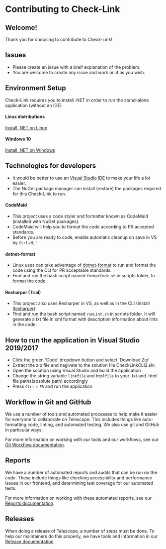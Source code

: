 # Contributing to Check-Link

## Welcome!

Thank you for choosing to contribute to Check-Link!


## Issues

- Please create an issue with a breif explanation of the problem. 
- You are welcome to create any issue and work on it as you wish.

## Environment Setup
Check-Link requires you to install .NET in order to run the stand-alone application (without an IDE)

#### Linux distributions 
[Install .NET on Linux](https://docs.microsoft.com/en-us/dotnet/core/install/linux)

#### Windows 10 
[Install .NET on Windows](https://docs.microsoft.com/en-us/dotnet/core/install/windows?tabs=net50)

## Technologies for developers

- It would be better to use an [Visual Studio IDE](https://visualstudio.microsoft.com/downloads/) to make your life a lot easier. 
- The NuGet package manager can install (restore) the packages required for this Check-Link to run.

#### CodeMaid
- This project uses a code styler and formatter known as CodeMaid (installed with NuGet packages).
- CodeMaid will help you to format the code according to PR accepted standards.
- Before you are ready to code, enable automatic cleanup on save in VS by `Ctrl`+`M,'`


#### dotnet-format
- Linux uses can take advantage of [dotnet-format](https://github.com/dotnet/format) to run and format the code using the CLI for PR acceptable standards.
- Find and run the bash script named `formatCode.sh` in scripts folder, to format the code. 

#### Resharper (Trial)
- This project also uses Resharper in VS, as well as in the CLI (Install [Resharper](https://www.jetbrains.com/help/resharper/ReSharper_Command_Line_Tools.html)).
- Find and run the bash script named `runLint.sh` in scripts folder. It will generate a txt file in xml format with description information about lints in the code.

## How to run the application in Visual Studio 2019/2017

- Click the green 'Code' dropdown button and select 'Download Zip'
- Extract the zip file and nagivate to the solution file CheckLinkCLI2.sln
- Open the solution using Visual Studio and build the application 
- Change the string variable `linkfile` and `htmlfile` to your .txt and .html file paths(absolute path) accordingly 
- Press `Ctrl` + `F5` and run the application


## Workflow in Git and GitHub

We use a number of tools and automated processes to help make it easier for
everyone to collaborate on Telescope. This includes things like auto-formatting
code, linting, and automated testing. We also use git and GitHub in particular
ways.

For more information on working with our tools and our workflows, see our [Git Workflow documentation](git-workflow.md).

## Reports

We have a number of automated reports and audits that can be run on the code.
These include things like checking accessibility and performance issues in our
frontend, and determining test coverage for our automated tests.

For more information on working with these automated reports, see our [Reports documentation](reports.md).

## Releases

When doing a release of Telescope, a number of steps must be done. To help our
maintainers do this properly, we have tools and information in our [Release documentation](release.md).
